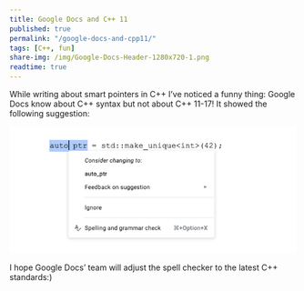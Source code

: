 ```yaml
---
title: Google Docs and C++ 11
published: true
permalink: "/google-docs-and-cpp11/"
tags: [C++, fun]
share-img: /img/Google-Docs-Header-1280x720-1.png
readtime: true
---
```



While writing about smart pointers in C++ I’ve noticed a funny thing: Google Docs know about C++ syntax but not about C++ 11-17!
It showed the following suggestion:

<p align="center">
  <img src="/img/google_docs_cpp11_auto_ptr.png" title="Strace logo">
</p>

I hope Google Docs’ team will adjust the spell checker to the latest C++ standards:)
